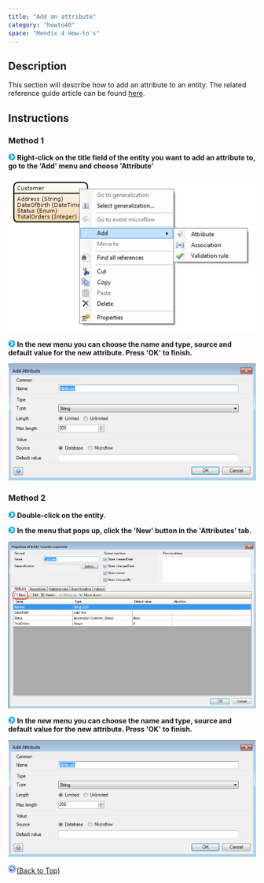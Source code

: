 ```yaml
---
title: "Add an attribute"
category: "howto40"
space: "Mendix 4 How-to's"
---
```

## Description

This section will describe how to add an attribute to an entity. The related reference guide article can be found [here](https://world.mendix.com/pages/releaseview.action?pageId=9208495).

## Instructions

### Method 1

![](attachments/819203/917932.png) **Right-click on the title field of the entity you want to add an attribute to, go to the 'Add' menu and choose 'Attribute'**

![](attachments/2621517/2752530.png)

![](attachments/819203/917932.png) **In the new menu you can choose the name and type, source and default value for the new attribute. Press 'OK' to finish.**

![](attachments/2621517/2752529.png)

### Method 2

![](attachments/819203/917932.png) **Double-click on the entity.**

![](attachments/819203/917932.png) **In the menu that pops up, click the 'New' button in the 'Attributes' tab.**

![](attachments/2621517/2752528.png)

![](attachments/819203/917932.png) **In the new menu you can choose the name and type, source and default value for the new attribute. Press 'OK' to finish.**

![](attachments/2621517/2752529.png)

[![](attachments/819203/917564.png)](Add+an+attribute)[(Back to Top)](Add+an+attribute)